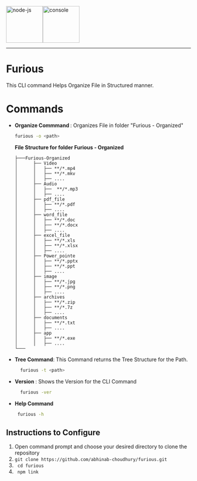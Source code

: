 
<div style="display:flex;">
    <img width="100" height="100" src="https://img.icons8.com/fluency/48/node-js.png" alt="node-js"/>
    <img width="100" height="100" src="https://img.icons8.com/stickers/100/console.png" alt="console"/> 
</div>

---

# Furious

This CLI command Helps Organize File in Structured manner.

# Commands

- <strong> Organize Commmand </strong>: Organizes File in folder "Furious - Organized"
  
    ```bash
    furious -o <path>
    ```

    <strong> File Structure for folder Furious - Organized </strong>
    ```
    ├───Furious-Organized
    │      ├── Video
    │      │   ├── **/*.mp4
    │      │   ├── **/*.mkv
    │      │   ├── ....
    │      ├── Audio
    │      │   ├──  **/*.mp3
    │      │   ├── ....
    │      ├── pdf_file
    │      │   ├── **/*.pdf
    │      │   ├── ....
    │      ├── word_file
    │      │   ├── **/*.doc
    │      │   ├── **/*.docx
    │      │   ├── ....
    │      ├── excel_file
    │      │   ├── **/*.xls
    │      │   ├── **/*.xlsx
    │      │   ├── ....
    │      ├── Power_pointe
    │      │   ├── **/*.pptx
    │      │   ├── **/*.ppt
    │      │   ├── ....
    │      ├── image
    │      │   ├── **/*.jpg
    │      │   ├── **/*.png
    │      │   ├── ....
    │      ├── archives
    │      │   ├── **/*.zip
    │      │   ├── **/*.7z
    │      │   ├── ....
    │      ├── documents
    │      │   ├── **/*.txt
    │      │   ├── ....
    │      ├── app
    │      │   ├── **/*.exe
    │      │   ├── ....
    └─── 
    ```
    
- <strong> Tree Command</strong>: This Command returns the Tree Structure for the Path.
  ```bash
    furious -t <path>
    ``` 

- <strong> Version </strong>: Shows the Version for the CLI Command
  ```bash
    furious -ver 
    ```   

- <strong> Help Command </strong>  
   ```bash
    furious -h 
    ```    
        


## Instructions to Configure
1. Open command prompt and choose your desired directory to clone the repository
2. ` git clone https://github.com/abhinab-choudhury/furious.git `
3. ` cd furious`
4. ` npm link`